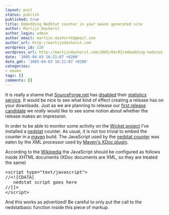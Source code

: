 ```yaml
---
layout: post
status: publish
published: true
title: Embedding NedStat counter in your maven generated site
author: Martijn Dashorst
author_login: admin
author_email: martijn.dashorst@gmail.com
author_url: http://martijndashorst.com
wordpress_id: 220
wordpress_url: http://martijndashorst.com/2005/04/03/embedding-nedstat-counter-in-your-maven-generated-site/
date: '2005-04-03 16:21:07 +0200'
date_gmt: '2005-04-03 16:21:07 +0200'
categories:
- maven
tags: []
comments: []
---
```

<p>
It is really a shame that <a href="http://www.sf.net">SourceForge.net</a> has <a href="http://sourceforge.net/docman/display_doc.php?group_id=1&amp;docid=2352">disabled</a> their <a href="http://sourceforge.net/project/stats/?group_id=119783#stats_notice">statistics service</a>. It would be nice to see what kind of effect creating a release has on your downloads. Just as we are planning to release our <a href="http://www.jroller.com/page/JonathanLocke/20050402#rc1_status">first release candidate</a> we <em>really</em> would like to see some notion about whether the release makes an impression.</p>
<p>
In order to be able to monitor some activity on the <a href="http://wicket.sf.net">Wicket project</a> I've installed a <a href="www.nedstat.com">nedstat</a> counter. As usual, it is not too trivial to embed the counter in a <a href="http://maven.apache.org">maven</a> build. The JavaScript used by the <a href="http://www.nedstatbasic.net/stats?ADUqkAqz13yUdWzu82RZ+ob42qQg">nedstat counter</a> was eaten by the XML processor used by <a href="http://maven.apache.org/reference/plugins/xdoc">Maven's XDoc plugin</a>.</p>
<p>According to the <a href="http://en.wikipedia.org/wiki/JavaScript#Environment">Wikipedia</a> the JavaScript should be configured as follows inside XHTML documents (XDoc documents are XML, so they are treated the same)</p>
<pre>&lt;script type="text/javascript"&gt;
//&lt;![CDATA[
   nedstat script goes here
//]]&gt;
&lt;/script&gt;</pre>
<p>And this works as advertized! Be careful to only put the call to the nedstatbasic function inside this piece of markup.</p>
